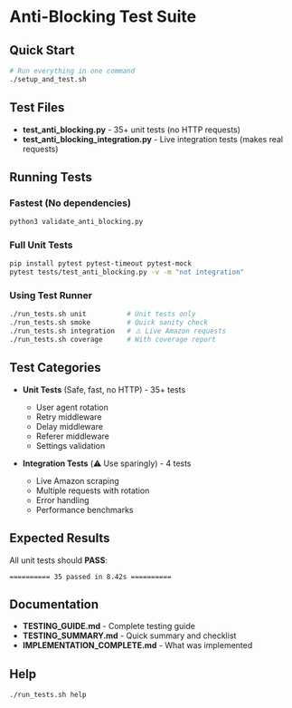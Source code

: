 # Anti-Blocking Test Suite

## Quick Start

```bash
# Run everything in one command
./setup_and_test.sh
```

## Test Files

- **test_anti_blocking.py** - 35+ unit tests (no HTTP requests)
- **test_anti_blocking_integration.py** - Live integration tests (makes real requests)

## Running Tests

### Fastest (No dependencies)
```bash
python3 validate_anti_blocking.py
```

### Full Unit Tests
```bash
pip install pytest pytest-timeout pytest-mock
pytest tests/test_anti_blocking.py -v -m "not integration"
```

### Using Test Runner
```bash
./run_tests.sh unit          # Unit tests only
./run_tests.sh smoke         # Quick sanity check
./run_tests.sh integration   # ⚠️ Live Amazon requests
./run_tests.sh coverage      # With coverage report
```

## Test Categories

- **Unit Tests** (Safe, fast, no HTTP) - 35+ tests
  - User agent rotation
  - Retry middleware
  - Delay middleware
  - Referer middleware
  - Settings validation

- **Integration Tests** (⚠️ Use sparingly) - 4 tests
  - Live Amazon scraping
  - Multiple requests with rotation
  - Error handling
  - Performance benchmarks

## Expected Results

All unit tests should **PASS**:
```
========== 35 passed in 8.42s ==========
```

## Documentation

- **TESTING_GUIDE.md** - Complete testing guide
- **TESTING_SUMMARY.md** - Quick summary and checklist
- **IMPLEMENTATION_COMPLETE.md** - What was implemented

## Help

```bash
./run_tests.sh help
```
